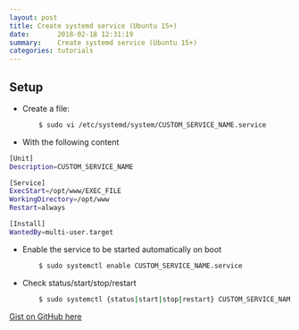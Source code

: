 ```yaml
---
layout: post
title: Create systemd service (Ubuntu 15+)
date:       2018-02-18 12:31:19
summary:    Create systemd service (Ubuntu 15+)
categories: tutorials
---
```



## Setup

* Create a file: 
    ```sh
        $ sudo vi /etc/systemd/system/CUSTOM_SERVICE_NAME.service 
    ```

* With the following content

```sh
[Unit]
Description=CUSTOM_SERVICE_NAME

[Service]
ExecStart=/opt/www/EXEC_FILE
WorkingDirectory=/opt/www
Restart=always

[Install]
WantedBy=multi-user.target
```

* Enable the service to be started automatically on boot

    ```sh
        $ sudo systemctl enable CUSTOM_SERVICE_NAME.service
    ```

* Check status/start/stop/restart

    ```sh
        $ sudo systemctl {status|start|stop|restart} CUSTOM_SERVICE_NAME
    ```

<a href="https://gist.github.com/boobo94/ad6ed51c07024f17201eb234fb0c91f5" target="_blank"><i class="fab fa-github"></i> Gist on GitHub here</a>
  